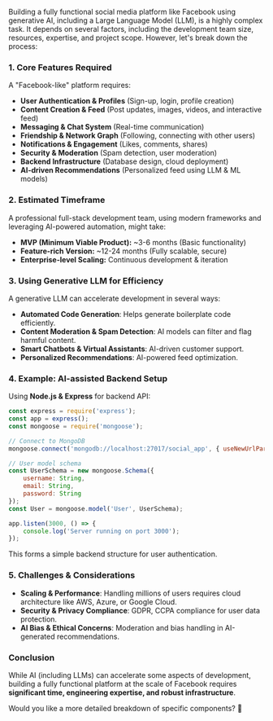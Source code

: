 Building a fully functional social media platform like Facebook using generative AI, including a Large Language Model (LLM), is a highly complex task. It depends on several factors, including the development team size, resources, expertise, and project scope. However, let's break down the process:

### **1. Core Features Required**
A "Facebook-like" platform requires:
- **User Authentication & Profiles** (Sign-up, login, profile creation)
- **Content Creation & Feed** (Post updates, images, videos, and interactive feed)
- **Messaging & Chat System** (Real-time communication)
- **Friendship & Network Graph** (Following, connecting with other users)
- **Notifications & Engagement** (Likes, comments, shares)
- **Security & Moderation** (Spam detection, user moderation)
- **Backend Infrastructure** (Database design, cloud deployment)
- **AI-driven Recommendations** (Personalized feed using LLM & ML models)

### **2. Estimated Timeframe**
A professional full-stack development team, using modern frameworks and leveraging AI-powered automation, might take:
- **MVP (Minimum Viable Product):** ~3-6 months (Basic functionality)
- **Feature-rich Version:** ~12-24 months (Fully scalable, secure)
- **Enterprise-level Scaling:** Continuous development & iteration

### **3. Using Generative LLM for Efficiency**
A generative LLM can accelerate development in several ways:
- **Automated Code Generation**: Helps generate boilerplate code efficiently.
- **Content Moderation & Spam Detection**: AI models can filter and flag harmful content.
- **Smart Chatbots & Virtual Assistants**: AI-driven customer support.
- **Personalized Recommendations**: AI-powered feed optimization.

### **4. Example: AI-assisted Backend Setup**
Using **Node.js & Express** for backend API:
```javascript
const express = require('express');
const app = express();
const mongoose = require('mongoose');

// Connect to MongoDB
mongoose.connect('mongodb://localhost:27017/social_app', { useNewUrlParser: true, useUnifiedTopology: true });

// User model schema
const UserSchema = new mongoose.Schema({
    username: String,
    email: String,
    password: String
});
const User = mongoose.model('User', UserSchema);

app.listen(3000, () => {
    console.log('Server running on port 3000');
});
```
This forms a simple backend structure for user authentication.

### **5. Challenges & Considerations**
- **Scaling & Performance**: Handling millions of users requires cloud architecture like AWS, Azure, or Google Cloud.
- **Security & Privacy Compliance**: GDPR, CCPA compliance for user data protection.
- **AI Bias & Ethical Concerns**: Moderation and bias handling in AI-generated recommendations.

### **Conclusion**
While AI (including LLMs) can accelerate some aspects of development, building a fully functional platform at the scale of Facebook requires **significant time, engineering expertise, and robust infrastructure**.

Would you like a more detailed breakdown of specific components? 🚀